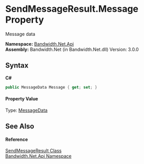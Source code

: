 ﻿# SendMessageResult.Message Property 
 

Message data

**Namespace:**&nbsp;<a href ="N_Bandwidth_Net_Api.md">Bandwidth.Net.Api</a><br />**Assembly:**&nbsp;Bandwidth.Net (in Bandwidth.Net.dll) Version: 3.0.0

## Syntax

**C#**<br />
``` C#
public MessageData Message { get; set; }
```


#### Property Value
Type: <a href ="T_Bandwidth_Net_Api_MessageData.md">MessageData</a>

## See Also


#### Reference
<a href ="T_Bandwidth_Net_Api_SendMessageResult.md">SendMessageResult Class</a><br /><a href ="N_Bandwidth_Net_Api.md">Bandwidth.Net.Api Namespace</a><br />
